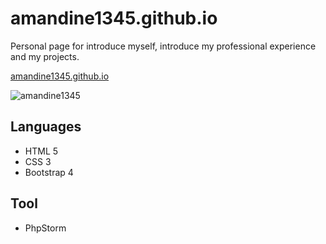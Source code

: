 # amandine1345.github.io

Personal page for introduce myself, introduce my professional experience and my projects.

[amandine1345.github.io](https://amandine1345.github.io)

![amandine1345](https://drive.google.com/uc?export=view&id=1WeQi5CDB0xHbrmQ7KF_bhYDaEZ2YHMp3)

## Languages

* HTML 5
* CSS 3
* Bootstrap 4 

## Tool

* PhpStorm